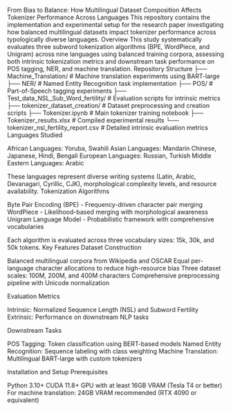 From Bias to Balance: How Multilingual Dataset Composition Affects Tokenizer Performance Across Languages
This repository contains the implementation and experimental setup for the research paper investigating how balanced multilingual datasets impact tokenizer performance across typologically diverse languages.
Overview
This study systematically evaluates three subword tokenization algorithms (BPE, WordPiece, and Unigram) across nine languages using balanced training corpora, assessing both intrinsic tokenization metrics and downstream task performance on POS tagging, NER, and machine translation.
Repository Structure
├── Machine_Translation/       # Machine translation experiments using BART-large
├── NER/                      # Named Entity Recognition task implementation
├── POS/                      # Part-of-Speech tagging experiments
├── Test_data_NSL_Sub_Word_fertility/  # Evaluation scripts for intrinsic metrics
├── tokenizer_dataset_creation/        # Dataset preprocessing and creation scripts
├── Tokenizer.ipynb                   # Main tokenizer training notebook
├── Tokenizer_results.xlsx            # Compiled experimental results
└── tokenizer_nsl_fertility_report.csv # Detailed intrinsic evaluation metrics
Languages Studied

African Languages: Yoruba, Swahili
Asian Languages: Mandarin Chinese, Japanese, Hindi, Bengali
European Languages: Russian, Turkish
Middle Eastern Languages: Arabic

These languages represent diverse writing systems (Latin, Arabic, Devanagari, Cyrillic, CJK), morphological complexity levels, and resource availability.
Tokenization Algorithms

Byte Pair Encoding (BPE) - Frequency-driven character pair merging
WordPiece - Likelihood-based merging with morphological awareness
Unigram Language Model - Probabilistic framework with comprehensive vocabularies

Each algorithm is evaluated across three vocabulary sizes: 15k, 30k, and 50k tokens.
Key Features
Dataset Construction

Balanced multilingual corpora from Wikipedia and OSCAR
Equal per-language character allocations to reduce high-resource bias
Three dataset scales: 100M, 200M, and 400M characters
Comprehensive preprocessing pipeline with Unicode normalization

Evaluation Metrics

Intrinsic: Normalized Sequence Length (NSL) and Subword Fertility
Extrinsic: Performance on downstream NLP tasks

Downstream Tasks

POS Tagging: Token classification using BERT-based models
Named Entity Recognition: Sequence labeling with class weighting
Machine Translation: Multilingual BART-large with custom tokenizers

Installation and Setup
Prerequisites

Python 3.10+
CUDA 11.8+
GPU with at least 16GB VRAM (Tesla T4 or better)
For machine translation: 24GB VRAM recommended (RTX 4090 or equivalent)
